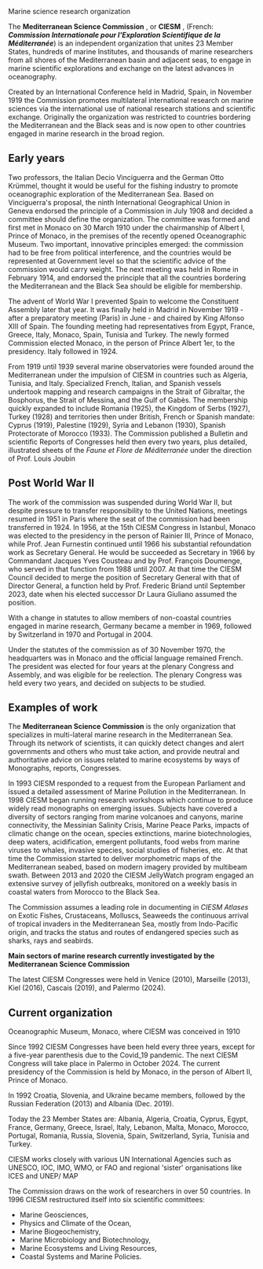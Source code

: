 Marine science research organization

The **Mediterranean Science Commission** , or **CIESM** , (French:
_**Commission Internationale pour l'Exploration Scientifique de la
Méditerranée**_) is an independent organization that unites 23 Member States,
hundreds of marine Institutes, and thousands of marine researchers from all
shores of the Mediterranean basin and adjacent seas, to engage in marine
scientific explorations and exchange on the latest advances in oceanography.

Created by an International Conference held in Madrid, Spain, in November 1919
the Commission promotes multilateral international research on marine sciences
via the international use of national research stations and scientific
exchange. Originally the organization was restricted to countries bordering
the Mediterranean and the Black seas and is now open to other countries
engaged in marine research in the broad region.

## Early years

Two professors, the Italian Decio Vinciguerra and the German Otto Krümmel,
thought it would be useful for the fishing industry to promote oceanographic
exploration of the Mediterranean Sea. Based on Vinciguerra's proposal, the
ninth International Geographical Union in Geneva endorsed the principle of a
Commission in July 1908 and decided a committee should define the
organization. The committee was formed and first met in Monaco on 30 March
1910 under the chairmanship of Albert I, Prince of Monaco, in the premises of
the recently opened Oceanographic Museum. Two important, innovative principles
emerged: the commission had to be free from political interference, and the
countries would be represented at Government level so that the scientific
advice of the commission would carry weight. The next meeting was held in Rome
in February 1914, and endorsed the principle that all the countries bordering
the Mediterranean and the Black Sea should be eligible for membership.

The advent of World War I prevented Spain to welcome the Constituent Assembly
later that year. It was finally held in Madrid in November 1919 - after a
preparatory meeting (Paris) in June - and chaired by King Alfonso XIII of
Spain. The founding meeting had representatives from Egypt, France, Greece,
Italy, Monaco, Spain, Tunisia and Turkey. The newly formed Commission elected
Monaco, in the person of Prince Albert 1er, to the presidency. Italy followed
in 1924.

From 1919 until 1939 several marine observatories were founded around the
Mediterranean under the impulsion of CIESM in countries such as Algeria,
Tunisia, and Italy. Specialized French, Italian, and Spanish vessels undertook
mapping and research campaigns in the Strait of Gibraltar, the Bosphorus, the
Strait of Messina, and the Gulf of Gabès. The membership quickly expanded to
include Romania (1925), the Kingdom of Serbs (1927), Turkey (1928) and
territories then under British, French or Spanish mandate: Cyprus (1919),
Palestine (1929), Syria and Lebanon (1930), Spanish Protectorate of Morocco
(1933). The Commission published a Bulletin and scientific Reports of
Congresses held then every two years, plus detailed, illustrated sheets of the
_Faune et Flore de Méditerranée_ under the direction of Prof. Louis Joubin

## Post World War II

The work of the commission was suspended during World War II, but despite
pressure to transfer responsibility to the United Nations, meetings resumed in
1951 in Paris where the seat of the commission had been transferred in 1924.
In 1956, at the 15th CIESM Congress in Istanbul, Monaco was elected to the
presidency in the person of Rainier III, Prince of Monaco, while Prof. Jean
Furnestin continued until 1966 his substantial refoundation work as Secretary
General. He would be succeeded as Secretary in 1966 by Commandant Jacques Yves
Cousteau and by Prof. François Doumenge, who served in that function from 1988
until 2007. At that time the CIESM Council decided to merge the position of
Secretary General with that of Director General, a function held by Prof.
Frederic Briand until September 2023, date when his elected successor Dr Laura
Giuliano assumed the position.

With a change in statutes to allow members of non-coastal countries engaged in
marine research, Germany became a member in 1969, followed by Switzerland in
1970 and Portugal in 2004.

Under the statutes of the commission as of 30 November 1970, the headquarters
was in Monaco and the official language remained French. The president was
elected for four years at the plenary Congress and Assembly, and was eligible
for be reelection. The plenary Congress was held every two years, and decided
on subjects to be studied.

## Examples of work

The **Mediterranean Science Commission** is the only organization that
specializes in multi-lateral marine research in the Mediterranean Sea. Through
its network of scientists, it can quickly detect changes and alert governments
and others who must take action, and provide neutral and authoritative advice
on issues related to marine ecosystems by ways of Monographs, reports,
Congresses.

In 1993 CIESM responded to a request from the European Parliament and issued a
detailed assessment of Marine Pollution in the Mediterranean. In 1998 CIESM
began running research workshops which continue to produce widely read
monographs on emerging issues. Subjects have covered a diversity of sectors
ranging from marine volcanoes and canyons, marine connectivity, the Messinian
Salinity Crisis, Marine Peace Parks, impacts of climatic change on the ocean,
species extinctions, marine biotechnologies, deep waters, acidification,
emergent pollutants, food webs from marine viruses to whales, invasive
species, social studies of fisheries, etc. At that time the Commission started
to deliver morphometric maps of the Mediterranean seabed, based on modern
imagery provided by multibeam swath. Between 2013 and 2020 the CIESM
JellyWatch program engaged an extensive survey of jellyfish outbreaks,
monitored on a weekly basis in coastal waters from Morocco to the Black Sea.

The Commission assumes a leading role in documenting in _CIESM Atlases_ on
Exotic Fishes, Crustaceans, Molluscs, Seaweeds the continuous arrival of
tropical invaders in the Mediterranean Sea, mostly from Indo-Pacific origin,
and tracks the status and routes of endangered species such as sharks, rays
and seabirds.

**Main sectors of marine research currently investigated by the Mediterranean
Science Commission**

The latest CIESM Congresses were held in Venice (2010), Marseille (2013), Kiel
(2016), Cascais (2019), and Palermo (2024).

## Current organization

Oceanographic Museum, Monaco, where CIESM was conceived in 1910

Since 1992 CIESM Congresses have been held every three years, except for a
five-year parenthesis due to the Covid_19 pandemic. The next CIESM Congress
will take place in Palermo in October 2024. The current presidency of the
Commission is held by Monaco, in the person of Albert II, Prince of Monaco.

In 1992 Croatia, Slovenia, and Ukraine became members, followed by the Russian
Federation (2013) and Albania (Dec. 2019).

Today the 23 Member States are: Albania, Algeria, Croatia, Cyprus, Egypt,
France, Germany, Greece, Israel, Italy, Lebanon, Malta, Monaco, Morocco,
Portugal, Romania, Russia, Slovenia, Spain, Switzerland, Syria, Tunisia and
Turkey.

CIESM works closely with various UN International Agencies such as UNESCO,
IOC, IMO, WMO, or FAO and regional 'sister' organisations like ICES and UNEP/
MAP

The Commission draws on the work of researchers in over 50 countries. In 1996
CIESM restructured itself into six scientific committees:

  * Marine Geosciences,
  * Physics and Climate of the Ocean,
  * Marine Biogeochemistry,
  * Marine Microbiology and Biotechnology,
  * Marine Ecosystems and Living Resources,
  * Coastal Systems and Marine Policies.